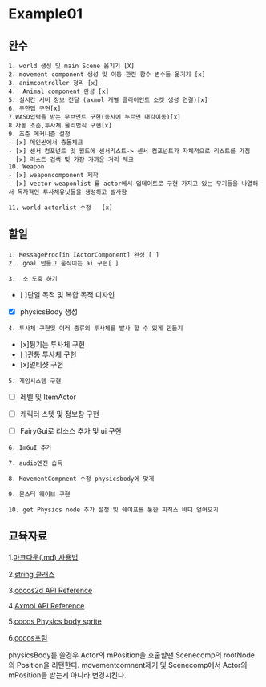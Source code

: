 # Example01


완수
-------------  
    1. world 생성 및 main Scene 옮기기 [X] 
    2. movement component 생성 및 이동 관련 함수 변수들 옮기기 [x] 
    3. animcontroller 정리 [x] 
    4.  Animal component 완성 [x]   
    5. 실시간 서버 정보 전달 (axmol 개별 클라이언트 소켓 생성 연결)[x]
    6. 무한맵 구현[x]
    7.WASD입력을 받는 무브먼트 구현(동시에 누르면 대각이동)[x]
    8.자동 조준,투사체 물리법칙 구현[x]
    9. 조준 메커니즘 설정
    - [x] 메인씬에서 충돌체크
    - [x] 센서 컴포넌트 및 월드에 센서리스트-> 센서 컴포넌트가 자체적으로 리스트를 가짐
    - [x] 리스트 검색 및 가장 가까운 거리 체크
    10. Weapon
    - [x] weaponcomponent 제작
    - [x] vector weaponlist 를 actor에서 업데이트로 구현 가지고 있는 무기들을 나열해서 독자적인 투사체유닛들을 생성하고 발사함      
   
    11. world actorlist 수정   [x]
   
    
    
    
    
    
    

    
    
    
    
   할일
------------- 

    1. MessageProc[in IActorComponent] 완성 [ ] 
    2.  goal 만들고 움직이는 ai 구현[ ]

    3.  소 도축 하기
   - [ ]단일 목적 및 복합 목적 디자인
   - [x]  physicsBody 생성
  
    4. 투사체 구현및 여러 종류의 투사체를 발사 할 수 있게 만들기
   - [x]튕기는 투사체 구현
   - [ ]관통 투사체 구현
   - [x]멀티샷 구현
   
    5. 게임시스템 구현
   - [ ] 레벨 및 ItemActor
   - [ ] 캐릭터 스텟 및 정보창 구현
   - [ ] FairyGui로 리소스 추가 및 ui 구현


    6. ImGuI 추가 
    
    7. audio엔진 습득
   
    8. MovementCompnent 수정 physicsbody에 맞게

    9. 몬스터 웨이브 구현

    10. get Physics node 추가 설정 및 쉐이프를 통한 피직스 바디 얻어오기



교육자료
-------------  

1.[마크다운(.md) 사용법][markdown]

[markdown]:https://gist.github.com/ihoneymon/652be052a0727ad59601

2.[string 클래스][string]

[string]:https://blockdmask.tistory.com/338

3.[cocos2d API Reference][cocos doc]

[cocos doc]:https://docs.cocos2d-x.org/api-ref/cplusplus/v4x/

4.[Axmol API Reference      ][ax doc]

[ax doc]:https://axmol.dev/manual/latest/

5.[cocos Physics body sprite][physics]

[physics]:https://m.blog.naver.com/game_studyz/220886309728?recommendTrackingCode=2

6.[cocos포럼][coocs]

[coocs]:https://forum.cocosengine.org/
physicsBody를 쓸경우
Actor의 mPosition을 호출할땐 Scenecomp의 rootNode의 Position을 리턴한다.
movementcomnent제거 및 Scenecomp에서 Actor의 mPosition을 받는게 아니라 변경시킨다.
